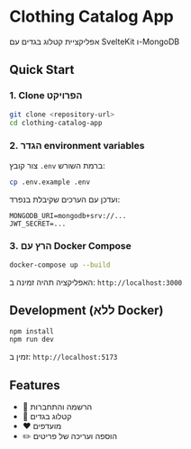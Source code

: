 # Clothing Catalog App

אפליקציית קטלוג בגדים עם SvelteKit ו-MongoDB

## Quick Start

### 1. Clone הפרויקט

```bash
git clone <repository-url>
cd clothing-catalog-app
```

### 2. הגדר environment variables

צור קובץ `.env` ברמת השורש:

```bash
cp .env.example .env
```

ועדכן עם הערכים שקיבלת בנפרד:

```
MONGODB_URI=mongodb+srv://...
JWT_SECRET=...
```

### 3. הרץ עם Docker Compose

```bash
docker-compose up --build
```

האפליקציה תהיה זמינה ב: `http://localhost:3000`

## Development (ללא Docker)

```bash
npm install
npm run dev
```

זמין ב: `http://localhost:5173`

## Features

- 🔐 הרשמה והתחברות
- 👕 קטלוג בגדים
- ❤️ מועדפים
- ✏️ הוספה ועריכה של פריטים
